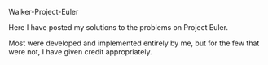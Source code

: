 Walker-Project-Euler

Here I have posted my solutions to the problems on Project Euler.

Most were developed and implemented entirely by me, but for the few that were not, I have given credit appropriately.


